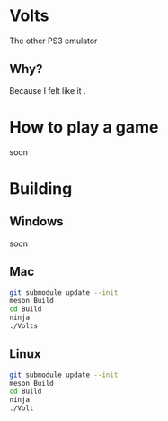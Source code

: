# Volts
The other PS3 emulator

## Why?
Because I felt like it .

# How to play a game
soon

# Building

## Windows
soon

## Mac
```sh
git submodule update --init
meson Build
cd Build
ninja
./Volts
```

## Linux
```sh
git submodule update --init
meson Build
cd Build
ninja
./Volt 
```
